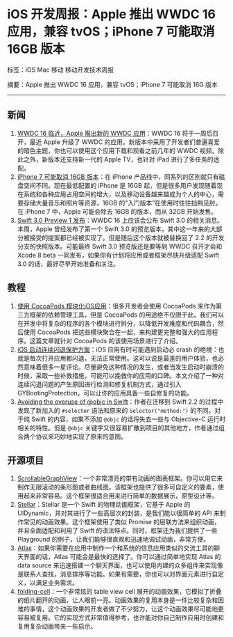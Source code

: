 # iOS 开发周报：Apple 推出 WWDC 16 应用，兼容 tvOS；iPhone 7 可能取消 16GB 版本

标签：iOS Mac 移动 移动开发技术周报

摘要：Apple 推出 WWDC 16 应用，兼容 tvOS；iPhone 7 可能取消 16G 版本

---

## 新闻

1. [WWDC 16 临近，Apple 推出新的 WWDC 应用](http://www.macrumors.com/2016/06/03/apple-updates-wwdc-app-for-2016/)：WWDC 16 将于一周后召开，最近 Apple 升级了 WWDC 的应用。新版本中采用了开发者们普遍喜爱的暗色主题，你也可以使用这个应用下载和观看之前几年的 WWDC 视频。除此之外，新版本还支持新一代的 Apple TV，也针对 iPad 进行了多任务的适配。
2. [iPhone 7 可能取消 16GB 版本](http://www.macrumors.com/2016/06/01/iphone-7-storage-32gb-64gb-256gb/)：在 iPhone 产品线中，同系列的区别就只有磁盘空间不同。现在最低配置的 iPhone 是 16GB 起，但是很多用户发现随着现在系统和各种应用占用空间的增大，以及移动设备越来越成为个人的中心，需要存储大量音乐和照片等资源，16GB 的“入门版本”在使用时往往拙荆见肘。在 iPhone 7 中，Apple 可能会除去 16GB 的版本，而从 32GB 开始发售。
3. [Swift 3.0 Preview 1 发布](https://swift.org/download/#releases)：WWDC 16 上应该会公布 Swift 3.0 的相关消息。本周，Apple 曾经发布了第一个 Swift 3.0 的预览版本，其中这一年来的大部分被接受的提案都已经被实现了。但是随后这个版本就被替换回了 2.2 的开发分支的快照版本。可能最终 Swift 3.0 预览版还是要等到 WWDC 召开才会和 Xcode 8 beta 一同发布，如果你有计划将应用或者框架尽快升级适配 Swift 3.0 的话，最好尽早开始准备和关注。

## 教程

1. [使用 CocoaPods 模块化iOS应用](http://www.jianshu.com/p/a8db4fa6d155)：很多开发者会使用 CocoaPods 来作为第三方框架的依赖管理工具，但是 CocoaPods 的用途绝不仅限于此。我们可以在开发中将复杂的程序的各个模块进行拆分，以降低开发难度和代码耦合，然后使用 CocoaPods 把这些模块聚合在一起，来构建更完整和强大的应用程序。这篇文章就针对 CocoaPods 的该使用场景进行了介绍。
2. [iOS 启动连续闪退保护方案](http://wereadteam.github.io/2016/05/23/GYBootingProtection/)：iOS 应用有时可能遇到启动必 crash 的绝境：也就是每次打开应用都闪退，无法正常使用。这可以说是最差的用户体验，也必然意味着很多一星评论。尽量避免这种情况的发生，或者当发生启动时崩溃的时候，采取一些补救措施，可能可以挽救你的应用的口碑。本文介绍了一种对连续闪退问题的产生原因进行检测和修复机制方式，通过引入 GYBootingProtection，可以让你的应用具备一些自修复的功能。
3. [Avoiding the overuse of @objc in Swift](http://www.jessesquires.com/avoiding-objc-in-swift/)：作者在迁移到 Swift 2.2 的过程中发现了新加入的 `#selector` 语法和原来的 `Selector("method:")` 的不同。对于纯 Swift 的内容，如果不添加 `@objc` 的话将失去一些与 Objective-C 运行时相关的特性。但是 `@objc` 关键字又很容易扩散到项目的其他地方，作者通过组合两个协议来巧妙地实现了原来的意图。

## 开源项目

1. [ScrollableGraphView](https://github.com/philackm/Scrollable-GraphView)：一个非常漂亮的带有动画的图表框架。你可以用它来制作无限滚动的条形图或者曲线图。该框架也提供了很多可自定义的要素，使用起来非常容易。这个框架很适合用来进行简单的数据展示，原型设计等。
2. [Stellar](https://github.com/AugustRush/Stellar)：Stellar 是一个 Swift 的物理动画框架，它基于 Apple 的 UIDynamic，并对其进行了一些高层次的封装，是我们能以很简单的 API 来制作常见的动画效果。这个框架使用了类似 Promise 的层联方法来组织动画，并且全面适配和利用了 Swift 的语法特点。同时，框架还为我们提供了一些 Playground 的例子，让我们能够很直观和迅速地调试动画，非常方便。
3. [Atlas](https://github.com/layerhq/Atlas-iOS)：如果你需要在应用中制作一个和系统的信息应用类似的交流工具的聊天界面的话，Atlas 可能会是最快的选择了。你可以通过简单地实现 Atlas 的 data source 来迅速搭建一个聊天界面，也可以使用内建的众多组件来实现像是联系人查找，消息排序等功能。如果有需要，你也可以对界面元素进行自定义，以满足业务需求。
4. [folding-cell](https://github.com/Ramotion/folding-cell)：一个非常炫的 table view cell 展开的动画效果，它模拟了折叠的纸片翻开的动画，让人眼前一亮。动画效果的复用本身是一件比较复杂和困难的事情，这个动画效果的开发者做了不少努力，让这个动画效果尽可能地更容易被复用。它的实现方式非常值得参考，也许能对你自己制作应用时创建和复用复杂动画带来一些启示。


